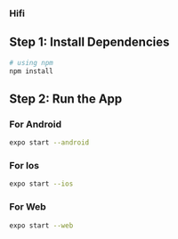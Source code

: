 ### Hifi

## Step 1: Install Dependencies

```bash
# using npm
npm install
```

## Step 2: Run the App

### For Android

```bash
expo start --android
```
### For Ios

```bash
expo start --ios
```
### For Web

```bash
expo start --web
```
